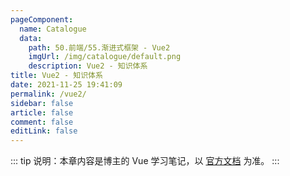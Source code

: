 ```yaml
---
pageComponent: 
  name: Catalogue
  data: 
    path: 50.前端/55.渐进式框架 - Vue2
    imgUrl: /img/catalogue/default.png
    description: Vue2 - 知识体系
title: Vue2 - 知识体系
date: 2021-11-25 19:41:09
permalink: /vue2/
sidebar: false
article: false
comment: false
editLink: false
---
```


::: tip
说明：本章内容是博主的 Vue 学习笔记，以 [官方文档](https://cn.vuejs.org/v2/guide/) 为准。
:::